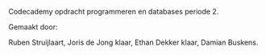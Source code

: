 Codecademy opdracht programmeren en databases periode 2.

Gemaakt door:

Ruben Struijlaart,
Joris de Jong klaar,
Ethan Dekker klaar,
Damian Buskens.